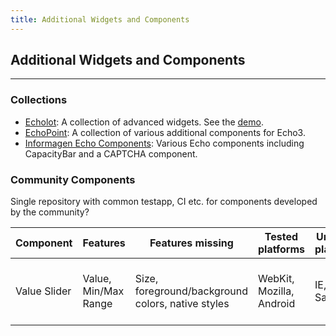 ```yaml
---
title: Additional Widgets and Components
---
```


## Additional Widgets and Components

----------

### Collections

* [Echolot](https://github.com/exxcellent/echolot): A collection of advanced widgets. See the [demo](http://exxcellent.github.io/echolot/test/index.html).
* [EchoPoint](https://github.com/exxcellent/echopoint): A collection of various additional components for Echo3.
* [Informagen Echo Components](http://informagen.org/Echo/): Various Echo components including CapacityBar and a CAPTCHA component.

### Community Components

Single repository with common testapp, CI etc. for components developed by the community?

<table class="table">
	<thead>
		<tr>
			<th>Component</th>
			<th>Features</th>
			<th>Features missing</th>
			<th>Tested platforms</th>
			<th>Untested platforms</th>
			<th>Code status</th>
			<th>Peer review</th>
		</tr>
	</thead>
	<tbody>
		<tr>
			<td>Value Slider</td>
			<td>Value, Min/Max Range</td>
			<td>Size, foreground/background colors, native styles</td>
			<td>WebKit, Mozilla, Android</td>
			<td>IE, iOS, Safari</td>
			<td>Stable, needs some formatting though</td>
			<td>Not yet</td>
		</tr>
	</tbody>
</table>
